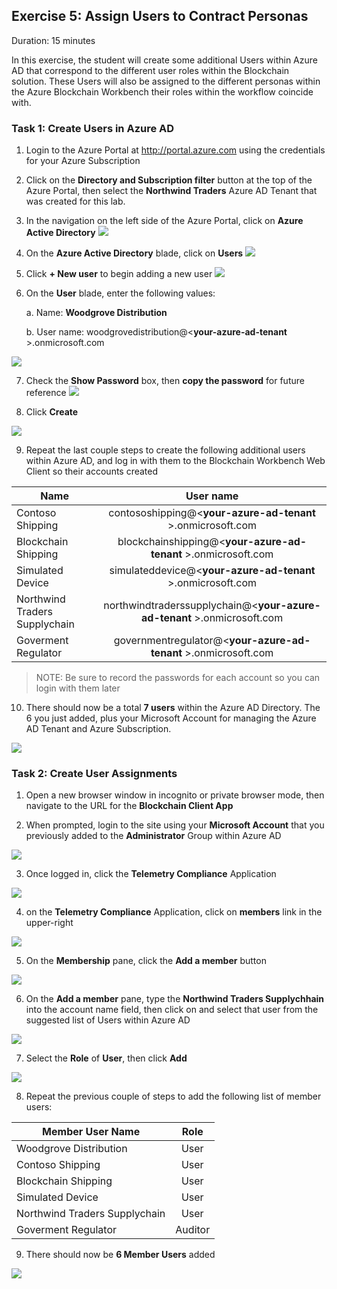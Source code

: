 ## Exercise 5: Assign Users to Contract Personas
Duration: 15 minutes

In this exercise, the student will create some additional Users within Azure AD that correspond to the different user roles within the Blockchain solution. These Users will also be assigned to the different personas within the Azure Blockchain Workbench their roles within the workflow coincide with.

### Task 1: Create Users in Azure AD
1. Login to the Azure Portal at <http://portal.azure.com> using the credentials for your Azure Subscription
2. Click on the **Directory and Subscription filter** button at the top of the Azure Portal, then select the **Northwind Traders** Azure AD Tenant that was created for this lab.

3. In the navigation on the left side of the Azure Portal, click on **Azure Active Directory**
![](https://github.com/ceteongvanness/eventdemo/blob/master/Azure%20Blockchain%20Workshop/Image/E1.png)

4. On the **Azure Active Directory** blade, click on **Users**
![](https://github.com/ceteongvanness/eventdemo/blob/master/Azure%20Blockchain%20Workshop/Image/E2.png)

5. Click **+ New user** to begin adding a new user
![](https://github.com/ceteongvanness/eventdemo/blob/master/Azure%20Blockchain%20Workshop/Image/E3.png)

6. On the **User** blade, enter the following values:
	
    a. Name: **Woodgrove Distribution**
    
    b. User name: woodgrovedistribution@<**your-azure-ad-tenant** >.onmicrosoft.com

![](https://github.com/ceteongvanness/eventdemo/blob/master/Azure%20Blockchain%20Workshop/Image/E4.png)

7. Check the **Show Password** box, then **copy the password** for future reference
![](https://github.com/ceteongvanness/eventdemo/blob/master/Azure%20Blockchain%20Workshop/Image/E5.png)

8. Click **Create**

![](https://github.com/ceteongvanness/eventdemo/blob/master/Azure%20Blockchain%20Workshop/Image/E6.png)

9. Repeat the last couple steps to create the following additional users within Azure AD, and log in with them to the Blockchain Workbench Web Client so their accounts created

| Name                         | User name     |
| -------------                |:-------------:|
| Contoso Shipping             |contososhipping@<**your-azure-ad-tenant** >.onmicrosoft.com |
| Blockchain Shipping          |blockchainshipping@<**your-azure-ad-tenant** >.onmicrosoft.com      |
| Simulated Device |simulateddevice@<**your-azure-ad-tenant** >.onmicrosoft.com  |
| Northwind Traders Supplychain| northwindtraderssupplychain@<**your-azure-ad-tenant** >.onmicrosoft.com      |
| Goverment Regulator          | governmentregulator@<**your-azure-ad-tenant** >.onmicrosoft.com  |

> NOTE: Be sure to record the passwords for each account so you can login with them later

10. There should now be a total **7 users** within the Azure AD Directory. The 6 you just added, plus your Microsoft Account for managing the Azure AD Tenant and Azure Subscription.

![](https://github.com/ceteongvanness/eventdemo/blob/master/Azure%20Blockchain%20Workshop/Image/E7.png)

### Task 2: Create User Assignments
1. Open a new browser window in incognito or private browser mode, then navigate to the URL for the **Blockchain Client App**

2. When prompted, login to the site using your **Microsoft Account** that you previously added to the **Administrator** Group within Azure AD

![](https://github.com/ceteongvanness/eventdemo/blob/master/Azure%20Blockchain%20Workshop/Image/E8.png)

3. Once logged in, click the **Telemetry Compliance** Application

![](https://github.com/ceteongvanness/eventdemo/blob/master/Azure%20Blockchain%20Workshop/Image/E9.png)

4. on the **Telemetry Compliance** Application, click on **members** link in the upper-right

![](https://github.com/ceteongvanness/eventdemo/blob/master/Azure%20Blockchain%20Workshop/Image/E10.png)

5. On the **Membership** pane, click the **Add a member** button

![](https://github.com/ceteongvanness/eventdemo/blob/master/Azure%20Blockchain%20Workshop/Image/E11.png)

6. On the **Add a member** pane, type the **Northwind Traders Supplychhain** into the account name field, then click on and select that user from the suggested list of Users within Azure AD

![](https://github.com/ceteongvanness/eventdemo/blob/master/Azure%20Blockchain%20Workshop/Image/E12.png)

7. Select the **Role** of **User**, then click **Add**

![](https://github.com/ceteongvanness/eventdemo/blob/master/Azure%20Blockchain%20Workshop/Image/E13.png)

8. Repeat the previous couple of steps to add the following list of member users:

| Member User Name              | Role    |
| -------------                 |:-------------:|
| Woodgrove Distribution        | User    |
| Contoso Shipping              | User    |
| Blockchain Shipping           | User    |
| Simulated Device              | User    |
| Northwind Traders Supplychain | User    |
| Goverment Regulator           | Auditor   |

9. There should now be **6 Member Users** added

![](https://github.com/ceteongvanness/eventdemo/blob/master/Azure%20Blockchain%20Workshop/Image/E14.png)



    
 





    












